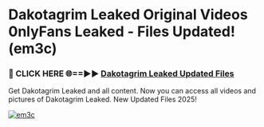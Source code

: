 # Dakotagrim Leaked Original Videos 0nlyFans Leaked - Files Updated! (em3c)

<h3>🔴 CLICK HERE 🌐==►► <a href="https://tinyurl.com/2wckxsce" rel="nofollow">Dakotagrim Leaked Updated Files</a></h3>

Get Dakotagrim Leaked and all content. Now you can access all videos and pictures of Dakotagrim Leaked. New Updated Files 2025!

[![em3c](https://i.imgur.com/AFduVYN.gif)](https://tinyurl.com/2wckxsce)
